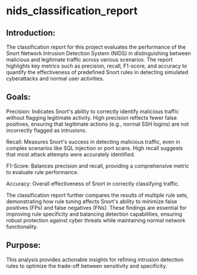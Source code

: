 # nids_classification_report

## Introduction:
The classification report for this project evaluates the performance of the Snort Network Intrusion Detection System (NIDS) in distinguishing between malicious and legitimate traffic across various scenarios. The report highlights key metrics such as precision, recall, F1-score, and accuracy to quantify the effectiveness of predefined Snort rules in detecting simulated cyberattacks and normal user activities.

## Goals:
Precision: Indicates Snort's ability to correctly identify malicious traffic without flagging legitimate activity. High precision reflects fewer false positives, ensuring that legitimate actions (e.g., normal SSH logins) are not incorrectly flagged as intrusions.

Recall: Measures Snort's success in detecting malicious traffic, even in complex scenarios like SQL injection or port scans. High recall suggests that most attack attempts were accurately identified.

F1-Score: Balances precision and recall, providing a comprehensive metric to evaluate rule performance.

Accuracy: Overall effectiveness of Snort in correctly classifying traffic.

The classification report further compares the results of multiple rule sets, demonstrating how rule tuning affects Snort's ability to minimize false positives (FPs) and false negatives (FNs). These findings are essential for improving rule specificity and balancing detection capabilities, ensuring robust protection against cyber threats while maintaining normal network functionality.

## Purpose:
This analysis provides actionable insights for refining intrusion detection rules to optimize the trade-off between sensitivity and specificity.
